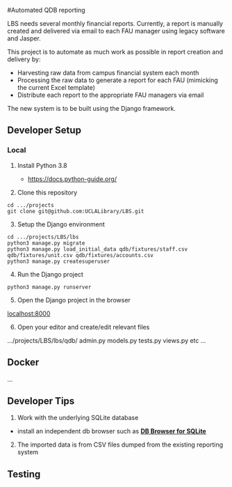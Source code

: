#Automated QDB reporting

LBS needs several monthly financial reports. Currently, a report is manually created and delivered via email to each FAU manager using legacy software and Jasper.

This project is to automate as much work as possible in report creation and delivery by:

 - Harvesting raw data from campus financial system each month
 - Processing the raw data to generate a report for each FAU (mimicking the current Excel template)
 - Distribute each report to the appropriate FAU managers via email

The new system is to be built using the Django framework.

## Developer Setup

### Local

1. Install Python 3.8
	- https://docs.python-guide.org/

2. Clone this repository

```
cd .../projects
git clone git@github.com:UCLALibrary/LBS.git
```

3. Setup the Django environment

```
cd .../projects/LBS/lbs
python3 manage.py migrate
python3 manage.py load_initial_data qdb/fixtures/staff.csv qdb/fixtures/unit.csv qdb/fixtures/accounts.csv
python3 manage.py createsuperuser
```

4. Run the Django project

```
python3 manage.py runserver
```

5. Open the Django project in the browser

[localhost:8000](localhost:8000)

6. Open your editor and create/edit relevant files

.../projects/LBS/lbs/qdb/
    admin.py
    models.py
    tests.py
    views.py
    etc ...

## Docker
...

## Developer Tips

1. Work with the underlying SQLite database
 - install an independent db browser such as **[DB Browser for SQLite](https://sqlitebrowser.org/{panel})**

2. The imported data is from CSV files dumped from the existing reporting system

## Testing
